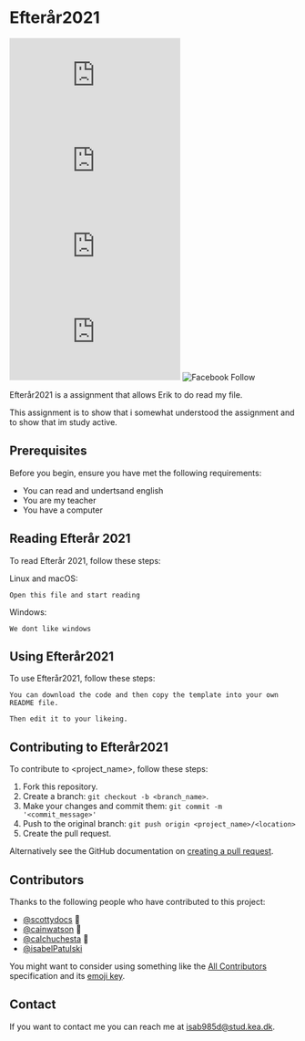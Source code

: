 # Efterår2021

<!--- These are examples. See https://shields.io for others or to customize this set of shields. You might want to include dependencies, project status and licence info here --->
![GitHub repo size](https://img.shields.io/github/repo-size/scottydocs/README-template.md)
![GitHub contributors](https://img.shields.io/github/contributors/scottydocs/README-template.md)
![GitHub stars](https://img.shields.io/github/stars/scottydocs/README-template.md?style=social)
![GitHub forks](https://img.shields.io/github/forks/scottydocs/README-template.md?style=social)
![Facebook Follow](https://www.facebook.com/isabel.p.nielsen/)

Efterår2021 is a assignment that allows Erik to do read my file.

This assignment is to show that i somewhat understood the assignment and to show that im study active. 

## Prerequisites

Before you begin, ensure you have met the following requirements:
<!--- These are just example requirements. Add, duplicate or remove as required --->
* You can read and undertsand english
* You are my teacher
* You have a computer

## Reading Efterår 2021

To read Efterår 2021, follow these steps:

Linux and macOS:
```
Open this file and start reading
```

Windows:
```
We dont like windows
```
## Using Efterår2021

To use Efterår2021, follow these steps:

```
You can download the code and then copy the template into your own README file.

Then edit it to your likeing.
```


## Contributing to Efterår2021
<!--- If your README is long or you have some specific process or steps you want contributors to follow, consider creating a separate CONTRIBUTING.md file--->
To contribute to <project_name>, follow these steps:

1. Fork this repository.
2. Create a branch: `git checkout -b <branch_name>`.
3. Make your changes and commit them: `git commit -m '<commit_message>'`
4. Push to the original branch: `git push origin <project_name>/<location>`
5. Create the pull request.

Alternatively see the GitHub documentation on [creating a pull request](https://help.github.com/en/github/collaborating-with-issues-and-pull-requests/creating-a-pull-request).

## Contributors

Thanks to the following people who have contributed to this project:

* [@scottydocs](https://github.com/scottydocs) 📖
* [@cainwatson](https://github.com/cainwatson) 🐛
* [@calchuchesta](https://github.com/calchuchesta) 🐛
* [@isabelPatulski](https://github.com/isabelPatulski)

You might want to consider using something like the [All Contributors](https://github.com/all-contributors/all-contributors) specification and its [emoji key](https://allcontributors.org/docs/en/emoji-key).

## Contact

If you want to contact me you can reach me at isab985d@stud.kea.dk.



